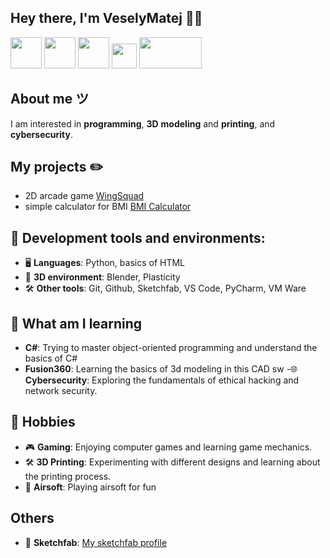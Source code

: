 <h2 align="left">Hey there, I'm VeselyMatej 🙋‍♂️ </h2>

<p align="left">
  <img src="https://upload.wikimedia.org/wikipedia/commons/c/c3/Python-logo-notext.svg" width="50" height="50">
  <img src="https://upload.wikimedia.org/wikipedia/commons/e/e0/Git-logo.svg" width="50" height="50">
  <img src="https://upload.wikimedia.org/wikipedia/commons/0/0c/Blender_logo_no_text.svg" width="50" height="50">
  <img src="https://upload.wikimedia.org/wikipedia/commons/b/bd/Logo_C_sharp.svg" width="40" height="40">
  <img src="https://upload.wikimedia.org/wikipedia/commons/9/9a/Vmware.svg" width="100" height="50">
</p>

## About me ツ
I am interested in **programming**, **3D** **modeling** and **printing**, and **cybersecurity**.

## My projects ✏️
- 2D arcade game [WingSquad](https://github.com/VeselyMatej/WingSquad/releases)
- simple calculator for BMI [BMI Calculator](https://github.com/VeselyMatej/BMI-Calc/releases)

## 🔧 Development tools and environments:
- 🖥️ **Languages**: Python, basics of HTML
- 🎨 **3D environment**: Blender, Plasticity
- 🛠️ **Other tools**: Git, Github, Sketchfab, VS Code, PyCharm, VM Ware

## 📖 What am I learning
- **C#**: Trying to master object-oriented programming and understand the basics of C#
- **Fusion360**: Learning the basics of 3d modeling in this CAD sw
-🌐 **Cybersecurity**: Exploring the fundamentals of ethical hacking and network security.

## 🌟 Hobbies
- 🎮 **Gaming**: Enjoying computer games and learning game mechanics.
- 🛠️ **3D Printing**: Experimenting with different designs and learning about the printing process.
- 🔫 **Airsoft**: Playing airsoft for fun

## Others
- 🧊 **Sketchfab**: [My sketchfab profile](https://sketchfab.com/VeselyMatej)



